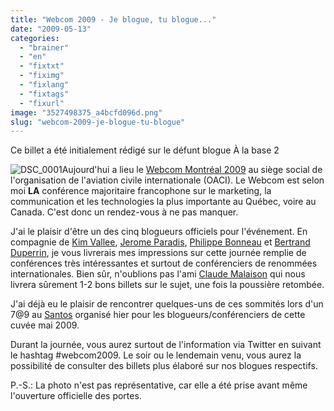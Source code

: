 ```yaml
---
title: "Webcom 2009 - Je blogue, tu blogue..."
date: "2009-05-13"
categories: 
  - "brainer"
  - "en"
  - "fixtxt"
  - "fiximg"
  - "fixlang"
  - "fixtags"
  - "fixurl"
image: "3527498375_a4bcfd096d.png"
slug: "webcom-2009-je-blogue-tu-blogue"
---
```


Ce billet a été initialement rédigé sur le défunt blogue À la base 2

![DSC_0001](images/3527498375_a4bcfd096d.png)Aujourd'hui a lieu le [Webcom Montréal 2009](https://www.webcom-montreal.com/ "Site web du Webcom") au siège social de l'organisation de l'aviation civile internationale (OACI). Le Webcom est selon moi **LA** conférence majoritaire francophone sur le marketing, la communication et les technologies la plus importante au Québec, voire au Canada. C'est donc un rendez-vous à ne pas manquer.

J'ai le plaisir d'être un des cinq blogueurs officiels pour l'événement. En compagnie de [Kim Vallee](https://ontheweb.kimvallee.com/ "Blogue de Kim Vallee"), [Jerome Paradis](https://paradivision.com/blog/ "Blogue de Jerome Paradis"), [Philippe Bonneau](https://philippebonneau.net/philippebonneau/Blogue/Blogue.html "Blogue de Philippe Bonneau") et [Bertrand Duperrin](https://www.duperrin.com/ "Blogue de Bertrand Duperrin"), je vous livrerais mes impressions sur cette journée remplie de conférences très intéressantes et surtout de conférenciers de renommées internationales. Bien sûr, n'oublions pas l'ami [Claude Malaison](https://emergenceweb.com/blog/ "Blogue de Claude Malaison") qui nous livrera sûrement 1-2 bons billets sur le sujet, une fois la poussière retombée.

J'ai déjà eu le plaisir de rencontrer quelques-uns de ces sommités lors d'un 7@9 au [Santos](https://praized.com/places/ca/quebec/montreal/santos?q=santos "Praized du Santos") organisé hier pour les blogueurs/conférenciers de cette cuvée mai 2009.

Durant la journée, vous aurez surtout de l'information via Twitter en suivant le hashtag #webcom2009. Le soir ou le lendemain venu, vous aurez la possibilité de consulter des billets plus élaboré sur nos blogues respectifs.

P.-S.: La photo n'est pas représentative, car elle a été prise avant même l'ouverture officielle des portes.
